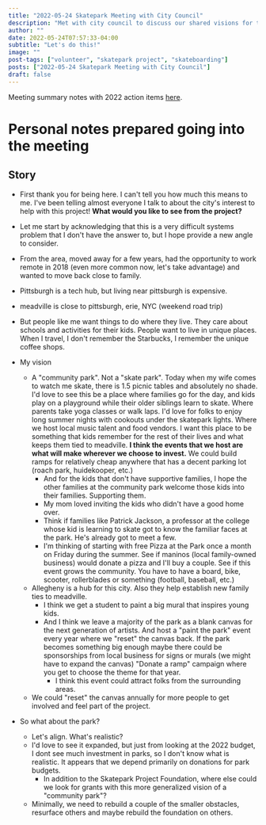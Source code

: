 ```yaml
---
title: "2022-05-24 Skatepark Meeting with City Council"
description: "Met with city council to discuss our shared visions for the \"tired\" 20+ year-old skatepark in my hometown of Meadville, PA"
author: ""
date: 2022-05-24T07:57:33-04:00
subtitle: "Let's do this!"
image: ""
post-tags: ["volunteer", "skatepark project", "skateboarding"]
posts: ["2022-05-24 Skatepark Meeting with City Council"]
draft: false
---
```


Meeting summary notes with 2022 action items [here](https://docs.google.com/document/d/1XMuspavsgxPiV5e6hXRpS40Fvy_iKEitldrem9lBYi8/edit#heading=h.i6hcmtqe76wa).

# Personal notes prepared going into the meeting

## Story

- First thank you for being here. I can't tell you how much this means to me. I've been telling almost everyone I talk to about the city's interest to help with this project! **What would you like to see from the project?**
- Let me start by acknowledging that this is a very difficult systems problem that I don't have the answer to, but I hope provide a new angle to consider.
- From the area, moved away for a few years, had the opportunity to work remote in 2018 (even more common now, let's take advantage) and wanted to move back close to family.
- Pittsburgh is a tech hub, but living near pittsburgh is expensive.
- meadville is close to pittsburgh, erie, NYC (weekend road trip)
- But people like me want things to do where they live. They care about schools and activities for their kids. People want to live in unique places. When I travel, I don't remember the Starbucks, I remember the unique coffee shops.

- My vision
	- A "community park". Not a "skate park". Today when my wife comes to watch me skate, there is 1.5 picnic tables and absolutely no shade. I'd love to see this be a place where families go for the day, and kids play on a playground while their older siblings learn to skate. Where parents take yoga classes or walk laps. I'd love for folks to enjoy long summer nights with cookouts under the skatepark lights. Where we host local music talent and food vendors. I want this place to be something that kids remember for the rest of their lives and what keeps them tied to meadville. **I think the events that we host are what will make wherever we choose to invest.** We could build ramps for relatively cheap anywhere that has a decent parking lot (roach park, huidekooper, etc.)
		- And for the kids that don't have supportive families, I hope the other families at the community park welcome those kids into their families. Supporting them.
		- My mom loved inviting the kids who didn't have a good home over.
		- Think if families like Patrick Jackson, a professor at the college whose kid is learning to skate got to know the familiar faces at the park. He's already got to meet a few.
		- I'm thinking of starting with free Pizza at the Park once a month on Friday during the summer. See if maninos (local family-owned business) would donate a pizza and I'll buy a couple. See if this event grows the community. You have to have a board, bike, scooter, rollerblades or something (football, baseball, etc.)
	- Allegheny is a hub for this city. Also they help establish new family ties to meadville.
		- I think we get a student to paint a big mural that inspires young kids.
		- And I think we leave a majority of the park as a blank canvas for the next generation of artists. And host a "paint the park" event every year where we "reset" the canvas back. If the park becomes something big enough maybe there could be sponsorships from local business for signs or murals (we might have to expand the canvas) "Donate a ramp" campaign where you get to choose the theme for that year.
			- I think this event could attract folks from the surrounding areas.
    - We could "reset" the canvas annually for more people to get involved and feel part of the project.
- So what about the park?
	- Let's align. What's realistic?
	- I'd love to see it expanded, but just from looking at the 2022 budget, I dont see much investment in parks, so I don't know what is realistic. It appears that we depend primarily on donations for park budgets.
		- In addition to the Skatepark Project Foundation, where else could we look for grants with this more generalized vision of a "community park"?
	- Minimally, we need to rebuild a couple of the smaller obstacles, resurface others and maybe rebuild the foundation on others.
